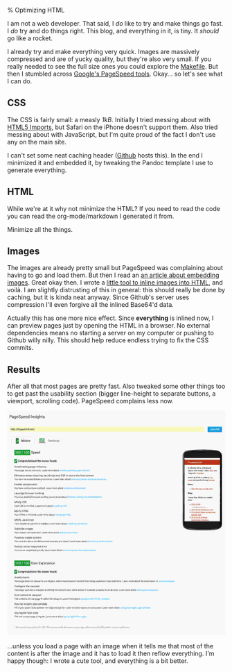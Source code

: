 % Optimizing HTML

I am not a web developer.
That said, I *do* like to try and make things go fast.
I *do* try and do things right.
This blog, and everything in it, is tiny.
It *should* go like a rocket.

I already try and make everything very quick.
Images are massively compressed and are of yucky quality, but they're also very small.
If you really needed to see the full size ones you could explore the [Makefile](/Makefile).
But then I stumbled across [Google's PageSpeed tools](https://developers.google.com/speed/pagespeed/).
Okay... so let's see what I can do.

## CSS
  
The CSS is fairly small: a measly _1kB_.
Initially I tried messing about with [HTML5 Imports](https://www.html5rocks.com/en/tutorials/webcomponents/imports/), but Safari on the iPhone doesn't support them.
Also tried messing about with JavaScript, but I'm quite proud of the fact I don't use any on the main site.

I can't set some neat caching header ([Github](https://github.com) hosts this).
In the end I minimized it and embedded it, by tweaking the Pandoc template I use to generate everything.

## HTML

While we're at it why not minimize the HTML?
If you need to read the code you can read the org-mode/markdown I generated it from.

Minimize all the things.

## Images

The images are already pretty small but PageSpeed was complaining about having to go and load them.
But then I read an [an article about embedding images](http://www.techerator.com/2011/12/how-to-embed-images-directly-into-your-html/).
Great okay then.
I wrote a [little tool to inline images into HTML](https://github.com/bogwonch/html-img-inliner), and voilà.
I am slightly distrusting of this in general: this should really be done by caching, but it is kinda neat anyway.
Since Github's server uses compression I'll even forgive all the inlined Base64'd data.

Actually this has one more nice effect.
Since **everything** is inlined now, I can preview pages just by opening the HTML in a browser.
No external dependencies means no starting a server on my computer or pushing to Github willy nilly.
This should help reduce endless trying to fix the CSS commits.

## Results

After all that most pages are pretty fast.
Also tweaked some other things too to get past the usability section (bigger line-height to separate buttons, a viewport, scrolling code).
PageSpeed complains less now.

![PageSpeed results are less complaining.](imgs/pagespeed.s.jpeg)

...unless you load a page with an image when it tells me that most of the content is after the image and it has to load it then reflow everything.
I'm happy though:
I wrote a cute tool, and everything is a bit better.

